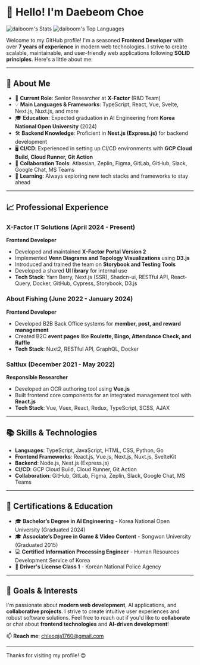 <!-- ## Hi there 👋




**daiboom/daiboom** is a ✨ _special_ ✨ repository because its `README.md` (this file) appears on your GitHub profile.

Here are some ideas to get you started:

- 🔭 I’m currently working on a GitHub Stats Analyzer project that visualizes user contributions and activities in an engaging way.
- 🌱 I’m currently learning advanced TypeScript techniques and exploring D3.js for data visualizations.
- 👯 I’m looking to collaborate on open-source projects related to web development or data visualization.
- 🤔 I’m looking for help with optimizing performance in large-scale React applications.
- 💬 Ask me about front-end frameworks, GitHub automation, or working with APIs.
- 📫 How to reach me: [your.email@example.com](mailto:your.email@example.com)
- 😄 Pronouns: He/Him
- ⚡ Fun fact: I have a streak of 6 days contributing on GitHub, and I aim to break my longest streak record soon!

Hi -->

# 👋 Hello! I'm Daebeom Choe

![daiboom's Stats](https://github-readme-stats.vercel.app/api?username=daiboom&theme=react&show_icons=true&hide_border=true&count_private=true)
![daiboom's Top Languages](https://github-readme-stats.vercel.app/api/top-langs/?username=daiboom&theme=react&show_icons=true&hide_border=true&layout=compact)

<!-- ![daiboom's Streak](https://github-readme-streak-stats.herokuapp.com/?user=daiboom&theme=react&hide_border=true) -->




Welcome to my GitHub profile! I'm a seasoned **Frontend Developer** with over **7 years of experience** in modern web technologies. I strive to create scalable, maintainable, and user-friendly web applications following **SOLID principles**. Here's a little about me:


---

## 🌟 About Me
- 🔭 **Current Role**: Senior Researcher at **X-Factor** (R&D Team)
- 💡 **Main Languages & Frameworks**: TypeScript, React, Vue, Svelte, Next.js, Nuxt.js, and more
- 🎓 **Education**: Expected graduation in AI Engineering from **Korea National Open University** (2024)
- 🛠 **Backend Knowledge**: Proficient in **Nest.js (Express.js)** for backend development
- 🖥 **CI/CD**: Experienced in setting up CI/CD environments with **GCP Cloud Build, Cloud Runner, Git Action**
- 🤝 **Collaboration Tools**: Atlassian, Zeplin, Figma, GitLab, GitHub, Slack, Google Chat, MS Teams
- 🌱 **Learning**: Always exploring new tech stacks and frameworks to stay ahead

---

## 📈 Professional Experience
### **X-Factor IT Solutions** (April 2024 - Present)  
**Frontend Developer**  
- Developed and maintained **X-Factor Portal Version 2**
- Implemented **Venn Diagrams and Topology Visualizations** using **D3.js**
- Introduced and trained the team on **Storybook and Testing Tools**
- Developed a shared **UI library** for internal use
- **Tech Stack**: Yarn Berry, Next.js (SSR), Shadcn-ui, RESTful API, React-Query, Docker, GitHub, Cypress, Storybook, D3.js

### **About Fishing** (June 2022 - January 2024)  
**Frontend Developer**  
- Developed B2B Back Office systems for **member, post, and reward management**
- Created B2C **event pages** like **Roulette, Bingo, Attendance Check, and Raffle**
- **Tech Stack**: Nuxt2, RESTful API, GraphQL, Docker

### **Saltlux** (December 2021 - May 2022)  
**Responsible Researcher**  
- Developed an OCR authoring tool using **Vue.js**
- Built frontend core components for an integrated management tool with **React.js**
- **Tech Stack**: Vue, Vuex, React, Redux, TypeScript, SCSS, AJAX

---

## 📚 Skills & Technologies
- **Languages**: TypeScript, JavaScript, HTML, CSS, Python, Go
- **Frontend Frameworks**: React.js, Vue.js, Next.js, Nuxt.js, SvelteKit
- **Backend**: Node.js, Nest.js (Express.js)
- **CI/CD**: GCP Cloud Build, Cloud Runner, Git Action
- **Collaboration**: GitHub, GitLab, Figma, Zeplin, Slack, Google Chat, MS Teams

---

## 📜 Certifications & Education
- 🎓 **Bachelor’s Degree in AI Engineering** - Korea National Open University (Graduated 2024)
- 🎓 **Associate’s Degree in Game & Video Content** - Songwon University (Graduated 2015)
- 💻 **Certified Information Processing Engineer** - Human Resources Development Service of Korea
- 🚗 **Driver's License Class 1** - Korean National Police Agency
---

## 🚀 Goals & Interests
I'm passionate about **modern web development**, AI applications, and **collaborative projects**. I strive to create intuitive user experiences and robust software solutions. Feel free to reach out if you'd like to **collaborate** or chat about **frontend technologies** and **AI-driven development**!

📫 **Reach me**: [chleoqja1760@gmail.com](chleoqja1760@gmail.com)

---

Thanks for visiting my profile! 😊
